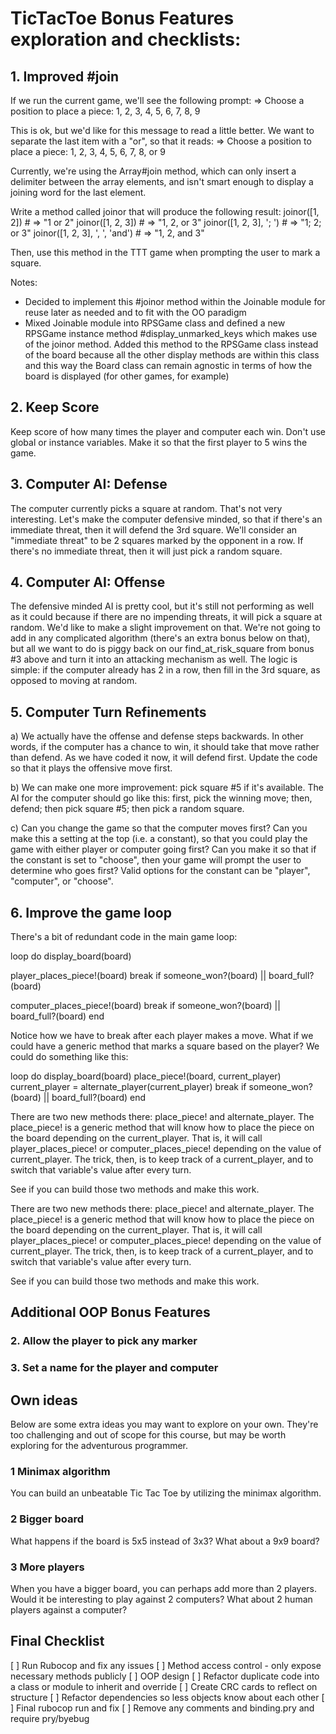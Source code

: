 # TicTacToe Bonus Features exploration and checklists:

## 1. Improved #join
If we run the current game, we'll see the following prompt:
=> Choose a position to place a piece: 1, 2, 3, 4, 5, 6, 7, 8, 9

This is ok, but we'd like for this message to read a little better. We want to separate the last item with a "or", so that it reads:
=> Choose a position to place a piece: 1, 2, 3, 4, 5, 6, 7, 8, or 9

Currently, we're using the Array#join method, which can only insert a delimiter between the array elements, and isn't smart enough to display a joining word for the last element.

Write a method called joinor that will produce the following result:
joinor([1, 2])                   # => "1 or 2"
joinor([1, 2, 3])                # => "1, 2, or 3"
joinor([1, 2, 3], '; ')          # => "1; 2; or 3"
joinor([1, 2, 3], ', ', 'and')   # => "1, 2, and 3"

Then, use this method in the TTT game when prompting the user to mark a square.

Notes:
  - Decided to implement this #joinor method within the Joinable module for reuse
    later as needed and to fit with the OO paradigm
  - Mixed Joinable module into RPSGame class and defined a new RPSGame instance method
    \#display_unmarked_keys which makes use of the joinor method. Added this method
    to the RPSGame class instead of the board because all the other display methods
    are within this class and this way the Board class can remain agnostic in terms
    of how the board is displayed (for other games, for example)

## 2. Keep Score
Keep score of how many times the player and computer each win. Don't use global or instance variables. Make it so that the first player to 5 wins the game.

## 3. Computer AI: Defense
The computer currently picks a square at random. That's not very interesting. Let's make the computer defensive minded, so that if there's an immediate threat, then it will defend the 3rd square. We'll consider an "immediate threat" to be 2 squares marked by the opponent in a row. If there's no immediate threat, then it will just pick a random square.

## 4. Computer AI: Offense
The defensive minded AI is pretty cool, but it's still not performing as well as it could because if there are no impending threats, it will pick a square at random. We'd like to make a slight improvement on that. We're not going to add in any complicated algorithm (there's an extra bonus below on that), but all we want to do is piggy back on our find_at_risk_square from bonus #3 above and turn it into an attacking mechanism as well. The logic is simple: if the computer already has 2 in a row, then fill in the 3rd square, as opposed to moving at random.

## 5. Computer Turn Refinements
a) We actually have the offense and defense steps backwards. In other words, if the computer has a chance to win, it should take that move rather than defend. As we have coded it now, it will defend first. Update the code so that it plays the offensive move first.

b) We can make one more improvement: pick square #5 if it's available. The AI for the computer should go like this: first, pick the winning move; then, defend; then pick square #5; then pick a random square.

c) Can you change the game so that the computer moves first? Can you make this a setting at the top (i.e. a constant), so that you could play the game with either player or computer going first? Can you make it so that if the constant is set to "choose", then your game will prompt the user to determine who goes first? Valid options for the constant can be "player", "computer", or "choose".

## 6. Improve the game loop
There's a bit of redundant code in the main game loop:

loop do
  display_board(board)

  player_places_piece!(board)
  break if someone_won?(board) || board_full?(board)

  computer_places_piece!(board)
  break if someone_won?(board) || board_full?(board)
end

Notice how we have to break after each player makes a move. What if we could have a generic method that marks a square based on the player? We could do something like this:

loop do
  display_board(board)
  place_piece!(board, current_player)
  current_player = alternate_player(current_player)
  break if someone_won?(board) || board_full?(board)
end

There are two new methods there: place_piece! and alternate_player. The place_piece! is a generic method that will know how to place the piece on the board depending on the current_player. That is, it will call player_places_piece! or computer_places_piece! depending on the value of current_player. The trick, then, is to keep track of a current_player, and to switch that variable's value after every turn.

See if you can build those two methods and make this work.

There are two new methods there: place_piece! and alternate_player. The place_piece! is a generic method that will know how to place the piece on the board depending on the current_player. That is, it will call player_places_piece! or computer_places_piece! depending on the value of current_player. The trick, then, is to keep track of a current_player, and to switch that variable's value after every turn.

See if you can build those two methods and make this work.

## Additional OOP Bonus Features

### 2. Allow the player to pick any marker

### 3. Set a name for the player and computer

## Own ideas
Below are some extra ideas you may want to explore on your own. They're too challenging and out of scope for this course, but may be worth exploring for the adventurous programmer.

### 1 Minimax algorithm

You can build an unbeatable Tic Tac Toe by utilizing the minimax algorithm.

### 2 Bigger board

What happens if the board is 5x5 instead of 3x3? What about a 9x9 board?

### 3 More players

When you have a bigger board, you can perhaps add more than 2 players. Would it be interesting to play against 2 computers? What about 2 human players against a computer?


## Final Checklist
[ ] Run Rubocop and fix any issues
[ ] Method access control - only expose necessary methods publicly
[ ] OOP design 
  [ ] Refactor duplicate code into a class or module to inherit and override
  [ ] Create CRC cards to reflect on structure
  [ ] Refactor dependencies so less objects know about each other
[ ] Final rubocop run and fix
[ ] Remove any comments and binding.pry and require pry/byebug
